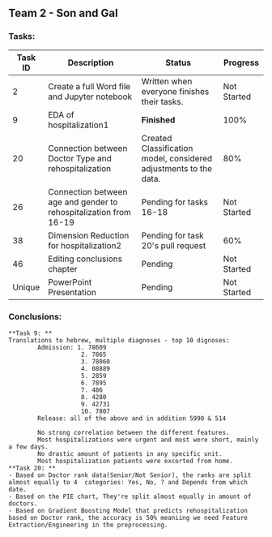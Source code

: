 ## Team 2 - Son and Gal

### Tasks:

| Task ID | Description                                                        | Status                                   | Progress                        |
|---------|--------------------------------------------------------------------|------------------------------------------|---------------------------------|
| 2       | Create a full Word file and Jupyter notebook   | Written when everyone finishes their tasks.                                 | Not Started                     |
| 9       | EDA of hospitalization1                                            | **Finished**                             | 100%                            |
| 20      | Connection between Doctor Type and rehospitalization  | Created Classification model, considered adjustments to the data.                             | 80% |
| 26      | Connection between age and gender to rehospitalization from 16-19   | Pending for tasks 16-18                                 | Not Started          |
| 38      | Dimension Reduction for hospitalization2     | Pending for task 20's pull request                               | 60% |
| 46      | Editing conclusions chapter                                        | Pending                              | Not Started                   |
| Unique  | PowerPoint Presentation                                            | Pending                                  | Not Started                     |


### Conclusions:
    **Task 9: **
    Translations to hebrew, multiple diagnoses - top 10 dignoses:
            Admission: 1. 78609
                        2. 7865
                        3. 78060
                        4. 08889
                        5. 2859
                        6. 7895
                        7. 486
                        8. 4280
                        9. 42731
                        10. 7807
            Release: all of the above and in addition 5990 & 514

            No strong correlation between the different features.
            Most hospitalizations were urgent and most were short, mainly a few days.
            No drastic amount of patients in any specific unit.
            Most hospitalization patients were excorted from home.
    **Task 20: **
    - Based on Doctor rank data(Senior/Not Senior), the ranks are split almost equally to 4  categories: Yes, No, ? and Depends from which date.
    - Based on the PIE chart, They're split almost equally in amount of doctors.
    - Based on Gradient Boosting Model that predicts rehospitalization based on Doctor rank, the accuracy is 50% meaniing we need Feature Extraction/Engineering in the preprocessing.
    


        
